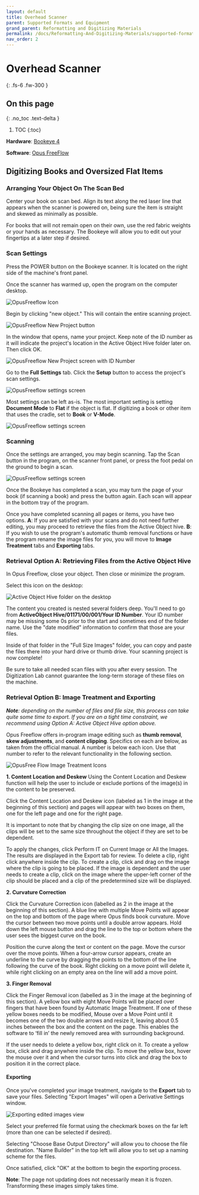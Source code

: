 ```yaml
---
layout: default
title: Overhead Scanner
parent: Supported Formats and Equipment
grand_parent: Reformatting and Digitizing Materials
permalink: /docs/Reformatting-And-Digitizing-Materials/supported-formats-and-equipment/overhead-scanning/
nav_order: 2
---
```


# Overhead Scanner
{: .fs-6 .fw-300 }

## On this page
{: .no_toc .text-delta }

1. TOC
{:toc}

__Hardware__: [Bookeye 4](https://elizajames.github.io/digital-preservation-documentation/assets/files/bookeye4v1a-operation-manual.pdf)

__Software__: [Opus FreeFlow](https://elizajames.github.io/digital-preservation-documentation/assets/files/opus-freeflow-user_manual.pdf)

## Digitizing Books and Oversized Flat Items

### Arranging Your Object On The Scan Bed

Center your book on scan bed. Align its text along the red laser line that appears when the scanner is powered on, being sure the item is straight and skewed as minimally as possible.

For books that will not remain open on their own, use the red fabric weights or your hands as necessary. The Bookeye will allow you to edit out your fingertips at a later step if desired.

### Scan Settings

Press the POWER button on the Bookeye scanner. It is located on the right side of the machine's front panel.

Once the scanner has warmed up, open the program on the computer desktop.

<img src="https://elizajames.github.io/digital-preservation-documentation/assets/images/digitization/WL-DigitizingBooksandOversizedFlatItems-271122-0153-10_Page_1_Image_0001.jpg" alt="OpusFreeflow Icon">

Begin by clicking "new object." This will contain the entire scanning project.

<img src="https://elizajames.github.io/digital-preservation-documentation/assets/images/digitization/WL-DigitizingBooksandOversizedFlatItems-271122-0153-10_Page_1_Image_0002.jpg" alt="OpusFreeflow New Project button">

In the window that opens, name your project. Keep note of the ID number as it will indicate the project's location in the Active Object Hive folder later on. Then click OK.

<img src="https://elizajames.github.io/digital-preservation-documentation/assets/images/digitization/WL-DigitizingBooksandOversizedFlatItems-271122-0153-10_Page_2_Image_0001.jpg" alt="OpusFreeflow New Project screen with ID Number">

Go to the __Full Settings__ tab. Click the __Setup__ button to access the project's scan settings.

<img src="https://elizajames.github.io/digital-preservation-documentation/assets/images/digitization/WL-DigitizingBooksandOversizedFlatItems-271122-0153-10_Page_2_Image_0002.jpg"  alt="OpusFreeflow settings screen">

Most settings can be left as-is. The most important setting is setting __Document Mode__ to __Flat__ if the object is flat. If digitizing a book or other item that uses the cradle, set to __Book__ or __V-Mode__.

<img src="https://elizajames.github.io/digital-preservation-documentation/assets/images/digitization/WL-DigitizingBooksandOversizedFlatItems-271122-0153-10_Page_3_Image_0001.jpg"  alt="OpusFreeflow settings screen">

### Scanning

Once the settings are arranged, you may begin scanning. Tap the Scan button in the program, on the scanner front panel, or press the foot pedal on the ground to begin a scan.

<img src="https://elizajames.github.io/digital-preservation-documentation/assets/images/digitization/WL-DigitizingBooksandOversizedFlatItems-271122-0153-10_Page_3_Image_0002.jpg" alt="OpusFreeflow settings screen">

Once the Bookeye has completed a scan, you may turn the page of your book (if scanning a book) and press the button again. Each scan will appear in the bottom tray of the program.

Once you have completed scanning all pages or items, you have two options. __A__: If you are satisfied with your scans and do not need further editing, you may proceed to retrieve the files from the Active Object hive. __B__: If you wish to use the program's automatic thumb removal functions or have the program rename the image files for you, you will move to __Image Treatment__ tabs and __Exporting__ tabs.

### Retrieval Option A: Retrieving Files from the Active Object Hive

In Opus Freeflow, close your object. Then close or minimize the program.

Select this icon on the desktop:

<img src="https://elizajames.github.io/digital-preservation-documentation/assets/images/digitization/WL-DigitizingBooksandOversizedFlatItems-271122-0153-10_Page_4_Image_0001.jpg" alt="Active Object Hive folder on the desktop">

The content you created is nested several folders deep. You'll need to go from __ActiveObject Hive/01171/00/001/Your ID Number__. Your ID number may be missing some 0s prior to the start and sometimes end of the folder name. Use the "date modified" information to confirm that those are your files.

Inside of that folder in the "Full Size Images" folder, you can copy and paste the files there into your hard drive or thumb drive. Your scanning project is now complete!

Be sure to take all needed scan files with you after every session. The Digitization Lab cannot guarantee the long-term storage of these files on
the machine.

### Retrieval Option B: Image Treatment and Exporting

*__Note__: depending on the number of files and file size, this process can take quite some time to export. If you are on a tight time constraint, we recommend using Option A: Active Object Hive option above.*

Opus Freeflow offers in-program image editing such as __thumb removal__, __skew adjustments__, and __content clipping__. Specifics on each are below, as taken from the official manual. A number is below each icon. Use that number to refer to the relevant functionality in the following section.

![OpusFree Flow Image Treatment Icons](https://elizajames.github.io/digital-preservation-documentation/assets/images/digitization/OpusFreeFlowIcon1.png)

__1. Content Location and Deskew__
Using the Content Location and Deskew function will help the user to include or exclude portions of the image(s) in the content to be preserved. 

Click the Content Location and Deskew icon (labeled as 1 in the image at the beginning of this section) and pages will appear with two boxes on them, one for the left page and one for the right page.

It is important to note that by changing the clip size on one image, all the clips will be set to the same size throughout the object if they are set to be dependent.

To apply the changes, click Perform IT on Current Image or All the Images. The results are displayed in the Export tab for review. To delete a clip, right click anywhere inside the clip. To create a clip, click and drag on the image where the clip is going to be placed. If the image is dependent and the user needs to create a clip, click on the image where the upper-left corner of the clip should be placed and a clip of the predetermined size will be displayed.

__2. Curvature Correction__

Click the Curvature Correction icon (labelled as 2 in the image at the beginning of this section). A blue line with multiple Move Points will appear on the top and bottom of the page where Opus finds book curvature. Move the cursor between two move points until a double arrow appears. Hold down the left mouse button and drag the line to the top or bottom where the user sees the biggest curve on the book.

Position the curve along the text or content on the page. Move the cursor over the move points. When a four-arrow cursor appears, create an underline to the curve by dragging the points to the bottom of the line following the curve of the book. Right clicking on a move point will delete it, while right clicking on an empty area on the line will add a move point.

__3. Finger Removal__

Click the Finger Removal icon (labelled as 3 in the image at the beginning of this section). A yellow box with eight Move Points will be placed over fingers that have been found by Automatic Image Treatment. If one of these yellow boxes needs to be modified, Mouse over a Move Point until it becomes one of the two double arrows and resize it, leaving about 0.5 inches between the box and the content on the page. This enables the software to ‘fill in’ the newly removed area with surrounding background.

If the user needs to delete a yellow box, right click on it. To create a yellow box, click and drag anywhere inside the clip. To move the yellow box, hover the mouse over it and when the cursor turns into click and drag the box to position it in the correct place.

#### Exporting

Once you've completed your image treatment, navigate to the __Export__ tab to save your files. Selecting "Export Images" will open a Derivative Settings window. 

<img src="https://elizajames.github.io/digital-preservation-documentation/assets/images/digitization/WL-DigitizingBooksandOversizedFlatItems-271122-0153-10_Page_5_Image_0001.jpg" alt="Exporting edited images view">

Select your preferred file format using the checkmark boxes on the far left (more than one can be selected if desired).

Selecting "Choose Base Output Directory" will allow you to choose the file destination. "Name Builder" in the top left will allow you to set up a naming scheme for the files.

Once satisfied, click "OK" at the bottom to begin the exporting process.

__Note__: The page not updating does not necessarily mean it is frozen. Transforming these images simply takes time.